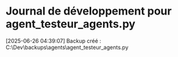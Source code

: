 # Journal de développement pour agent_testeur_agents.py

[2025-06-26 04:39:07] Backup créé : C:\Dev\backups\agents\agent_testeur_agents.py
